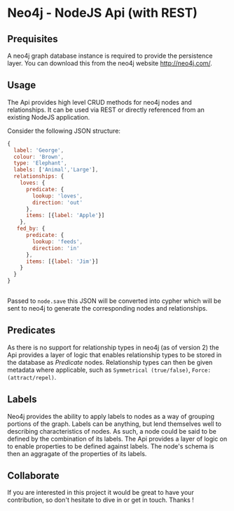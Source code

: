 ﻿# Neo4j - NodeJS Api (with REST)

## Prequisites

A neo4j graph database instance is required to provide the persistence layer. You can download this from the neo4j website http://neo4j.com/.

## Usage

The Api provides high level CRUD methods for neo4j nodes and relationships. It can be used via REST or directly referenced from an existing NodeJS application.

Consider the following JSON structure:

```javascript
{ 
  label: 'George', 
  colour: 'Brown', 
  type: 'Elephant', 
  labels: ['Animal','Large'],
  relationships: {
    loves: {
      predicate: {
        lookup: 'loves',
        direction: 'out'
      },
      items: [{label: 'Apple'}]
    },
   fed_by: {
      predicate: {
        lookup: 'feeds',
        direction: 'in'
      },
      items: [{label: 'Jim'}]
    }
  }
}
            
```

Passed to ``node.save`` this JSON will be converted into cypher 
which will be sent to neo4j to generate the corresponding nodes and relationships.

## Predicates

As there is no support for relationship types in neo4j (as of version 2) the Api provides a 
layer of logic that enables relationship types to be stored in the database as *Predicate* nodes. 
Relationship types can then be given metadata where applicable, 
such as ``Symmetrical (true/false)``, ``Force: (attract/repel)``.

## Labels

Neo4j provides the ability to apply labels to nodes as a way of grouping portions of the graph. 
Labels can be anything, but lend themselves well to describing characteristics of nodes. 
As such, a node could be said to be defined by the combination of its labels. The Api provides a layer of logic on to enable properties to be defined against labels. The node's schema is then an aggragate of the properties of its labels.

## Collaborate

If you are interested in this project it would be great to have your contribution, 
so don't hesitate to dive in or get in touch. Thanks !